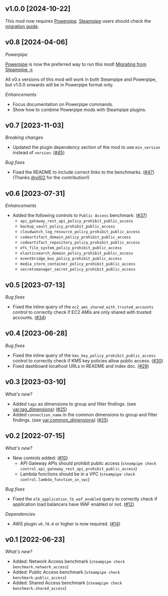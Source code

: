 ## v1.0.0 [2024-10-22]

This mod now requires [Powerpipe](https://powerpipe.io). [Steampipe](https://steampipe.io) users should check the [migration guide](https://powerpipe.io/blog/migrating-from-steampipe).

## v0.8 [2024-04-06]

_Powerpipe_

[Powerpipe](https://powerpipe.io) is now the preferred way to run this mod!  [Migrating from Steampipe →](https://powerpipe.io/blog/migrating-from-steampipe)

All v0.x versions of this mod will work in both Steampipe and Powerpipe, but v1.0.0 onwards will be in Powerpipe format only.

_Enhancements_

- Focus documentation on Powerpipe commands.
- Show how to combine Powerpipe mods with Steampipe plugins.

## v0.7 [2023-11-03]

_Breaking changes_

- Updated the plugin dependency section of the mod to use `min_version` instead of `version`. ([#45](https://github.com/turbot/steampipe-mod-aws-perimeter/pull/45))

_Bug fixes_

- Fixed the README to include correct links to the benchmarks. ([#47](https://github.com/turbot/steampipe-mod-aws-perimeter/pull/47)) (Thanks [@vil02](https://github.com/vil02) for the contribution!)

## v0.6 [2023-07-31]

_Enhancements_

- Added the following controls to `Public Access` benchmark: ([#37](https://github.com/turbot/steampipe-mod-aws-perimeter/pull/37))
  - `api_gateway_rest_api_policy_prohibit_public_access`
  - `backup_vault_policy_prohibit_public_access`
  - `cloudwatch_log_resource_policy_prohibit_public_access`
  - `codeartifact_domain_policy_prohibit_public_access`
  - `codeartifact_repository_policy_prohibit_public_access`
  - `efs_file_system_policy_prohibit_public_access`
  - `elasticsearch_domain_policy_prohibit_public_access`
  - `eventbridge_bus_policy_prohibit_public_access`
  - `media_store_container_policy_prohibit_public_access`
  - `secretsmanager_secret_policy_prohibit_public_access`

## v0.5 [2023-07-13]

_Bug fixes_

- Fixed the inline query of the `ec2_ami_shared_with_trusted_accounts` control to correctly check if EC2 AMIs are only shared with trusted accounts. ([#34](https://github.com/turbot/steampipe-mod-aws-perimeter/pull/34))

## v0.4 [2023-06-28]

_Bug fixes_

- Fixed the inline query of the `kms_key_policy_prohibit_public_access` control to correctly check if KMS key policies allow public access. ([#30](https://github.com/turbot/steampipe-mod-aws-perimeter/pull/30))
- Fixed dashboard localhost URLs in README and index doc. ([#29](https://github.com/turbot/steampipe-mod-aws-perimeter/pull/29))

## v0.3 [2023-03-10]

_What's new?_

- Added `tags` as dimensions to group and filter findings. (see [var.tag_dimensions](https://hub.steampipe.io/mods/turbot/aws_perimeter/variables)) ([#25](https://github.com/turbot/steampipe-mod-aws-perimeter/pull/25))
- Added `connection_name` in the common dimensions to group and filter findings. (see [var.common_dimensions](https://hub.steampipe.io/mods/turbot/aws_perimeter/variables)) ([#25](https://github.com/turbot/steampipe-mod-aws-perimeter/pull/25))

## v0.2 [2022-07-15]

_What's new?_

- New controls added: ([#10](https://github.com/turbot/steampipe-mod-aws-perimeter/pull/10))
  - API Gateway APIs should prohibit public access (`steampipe check control.api_gateway_rest_api_prohibit_public_access`)
  - Lambda functions should be in a VPC (`steampipe check control.lambda_function_in_vpc`)

_Bug fixes_

- Fixed the `elb_application_lb_waf_enabled` query to correctly check if application load balancers have WAF enabled or not. ([#12](https://github.com/turbot/steampipe-mod-aws-perimeter/pull/12))

_Dependencies_

- AWS plugin `v0.70.0` or higher is now required. ([#14](https://github.com/turbot/steampipe-mod-aws-perimeter/pull/14))

## v0.1 [2022-06-23]

_What's new?_

- Added: Network Access benchmark (`steampipe check benchmark.network_access`)
- Added: Public Access benchmark (`steampipe check benchmark.public_access`)
- Added: Shared Access benchmark (`steampipe check benchmark.shared_access`)
